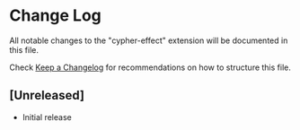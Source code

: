 # Change Log

All notable changes to the "cypher-effect" extension will be documented in this file.

Check [Keep a Changelog](http://keepachangelog.com/) for recommendations on how to structure this file.

## [Unreleased]

- Initial release
